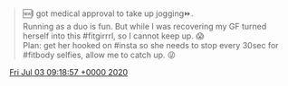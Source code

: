 > 🆕I got medical approval to take up jogging⏩\.  
> Running as a duo is fun\. But while I was recovering my GF turned herself into this \#fitgirrrl, so I cannot keep up\. 😱  
> Plan: get her hooked on \#insta so she needs to stop every 30sec for \#fitbody selfies, allow me to catch up\. 😜

<img src="../../media/tweet.ico" width="12" /> [Fri Jul 03 09:18:57 +0000 2020](https://twitter.com/DromerDenker/status/1278981545269829633)